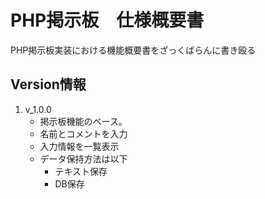 # PHP掲示板　仕様概要書

PHP掲示板実装における機能概要書をざっくばらんに書き殴る



## Version情報

1. v_1.0.0
   - 掲示板機能のベース。
   - 名前とコメントを入力
   - 入力情報を一覧表示
   - データ保持方法は以下
     - テキスト保存
     - DB保存

